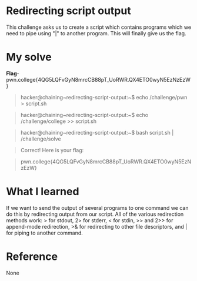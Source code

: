 # Redirecting script output
This challenge asks us to create a script which contains programs which we need to pipe using "|" to another program. This will finally give us the flag.
# My solve
**Flag**-pwn.college{4QG5LQFvGyN8mrcCB88pT_UoRWR.QX4ETO0wyN5EzNzEzW}

>hacker@chaining~redirecting-script-output:~$ echo /challenge/pwn > script.sh

>hacker@chaining~redirecting-script-output:~$ echo /challenge/college >> script.sh

>hacker@chaining~redirecting-script-output:~$ bash script.sh | /challenge/solve

>Correct! Here is your flag:

>pwn.college{4QG5LQFvGyN8mrcCB88pT_UoRWR.QX4ETO0wyN5EzNzEzW}

# What I learned
If we want to send the output of several programs to one command we can do this by redirecting output from our script.
All of the various redirection methods work: > for stdout, 2> for stderr, < for stdin, >> and 2>> for append-mode redirection, >& for redirecting to other file descriptors, and | for piping to another command.

# Reference
None
